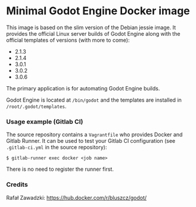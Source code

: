 # Minimal Godot Engine Docker image

This image is based on the slim version of the Debian jessie image. It provides the official Linux server builds of Godot Engine along with the official templates of versions (with more to come):
 * 2.1.3
 * 2.1.4
 * 3.0.1
 * 3.0.2
 * 3.0.6


The primary application is for automating Godot Engine builds.

Godot Engine is located at ```/bin/godot``` and the templates are installed in ```/root/.godot/templates```.

### Usage example (Gitlab CI)

The source repository contains a ```Vagrantfile``` who provides Docker and Gitlab Runner. It can be used to test your Gitlab CI configuration (see ```.gitlab-ci.yml``` in the source repository):

    $ gitlab-runner exec docker <job name>
   
There is no need to register the runner first.

### Credits

Rafał Zawadzki: https://hub.docker.com/r/bluszcz/godot/

